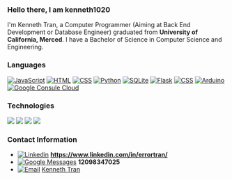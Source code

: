 ### Hello there, I am kenneth1020
I'm Kenneth Tran, a Computer Programmer (Aiming at Back End Development or Database Engineer) graduated from **University of California, Merced**. I have a Bachelor of Science in Computer Science and Engineering. 
### Languages
[![JavaScript](https://img.shields.io/badge/-JavaScript-000?&logo=JavaScript)]((https://www.linkedin.com/in/errortran/))
[![HTML](https://img.shields.io/badge/-HTML-000?&logo=html5)]((https://www.linkedin.com/in/errortran/))
[![CSS](https://img.shields.io/badge/-CSS-000?&logo=css3&logoColor=1572B6)]((https://www.linkedin.com/in/errortran/))
[![Python](https://img.shields.io/badge/-Python-000?&logo=Python)]((https://www.linkedin.com/in/errortran/))
[![SQLite](https://img.shields.io/badge/-SQLite-000?&logo=Sqlite)]((https://www.linkedin.com/in/errortran/))
[![Flask](https://img.shields.io/badge/-Flask-000?&logo=Flask)]((https://www.linkedin.com/in/errortran/))
[![CSS](https://img.shields.io/badge/-CSS-000?&logo=css3&logoColor=1572B6)]((https://www.linkedin.com/in/errortran/))
[![Arduino](https://img.shields.io/badge/-Arduino-000?&logo=arduino&logoColor=00979D)]((https://www.linkedin.com/in/errortran/))
[![Google Consule Cloud](https://img.shields.io/badge/-Google_Cloud_Console-000?&logo=googleassistant&logoColor=4285F4)]((https://www.linkedin.com/in/errortran/))
### Technologies
[![](https://img.shields.io/badge/-Visual_Studio-000?&logo=visualstudio&logoColor=5C2D91)]((https://www.linkedin.com/in/errortran/))
[![](https://img.shields.io/badge/-Visual_Studio_Code-000?&logo=visualstudiocode&logoColor=007ACC)]((https://www.linkedin.com/in/errortran/))
[![](https://img.shields.io/badge/-Github-000?&logo=github&logoColor=FC6D26)]((https://www.linkedin.com/in/errortran/))
[![](https://img.shields.io/badge/-Git-000?&logo=git&logoColor=F05032)]((https://www.linkedin.com/in/errortran/))


### Contact Information
- [![Linkedin](https://img.shields.io/badge/-Linkedin-000?&logo=linkedin&logoColor=0A66C2)]((https://www.linkedin.com/in/errortran/)) **https://www.linkedin.com/in/errortran/**
- [![Google Messages](https://img.shields.io/badge/-Phone_Number-000?&logo=googlemessages&logoColor=999999)]((tel:+12098347025)) **12098347025**
- [![Email](https://img.shields.io/badge/-Gmail-000?&logo=gmail&logoColor=EA4335)](mailto:kenneththongtran@gmail.com) [Kenneth Tran](mailto:kenneththongtran@gmail.com)


